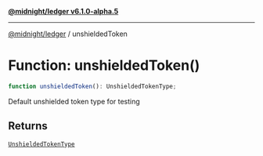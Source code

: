[**@midnight/ledger v6.1.0-alpha.5**](../README.md)

***

[@midnight/ledger](../globals.md) / unshieldedToken

# Function: unshieldedToken()

```ts
function unshieldedToken(): UnshieldedTokenType;
```

Default unshielded token type for testing

## Returns

[`UnshieldedTokenType`](../type-aliases/UnshieldedTokenType.md)
